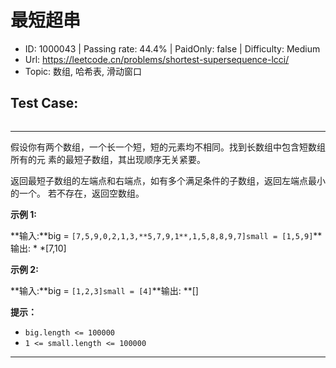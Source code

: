 # 最短超串                                                           

* ID: 1000043 | Passing rate: 44.4% | PaidOnly: false  | Difficulty: Medium 
* Url: https://leetcode.cn/problems/shortest-supersequence-lcci/ 
* Topic: 数组, 哈希表, 滑动窗口 

## Test Case: 
```

```



---
假设你有两个数组，一个长一个短，短的元素均不相同。找到长数组中包含短数组所有的元
素的最短子数组，其出现顺序无关紧要。

返回最短子数组的左端点和右端点，如有多个满足条件的子数组，返回左端点最小的一个。
若不存在，返回空数组。

**示例 1:**

**输入:**big = `[7,5,9,0,2,1,3,**5,7,9,1**,1,5,8,8,9,7]small = [1,5,9]`**输出: *
*[7,10]

**示例 2:**

**输入:**big = `[1,2,3]small = [4]`**输出: **[]

**提示：**

* `big.length <= 100000`
* `1 <= small.length <= 100000`

---
